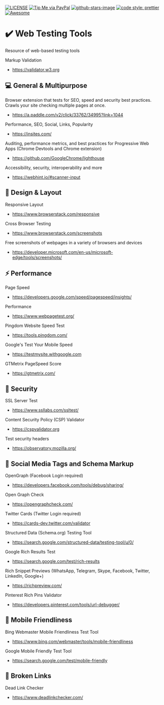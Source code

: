 
[![LICENSE](https://img.shields.io/badge/license-MIT-lightgrey.svg)](https://raw.githubusercontent.com/coliff/web-testing-tools/master/LICENSE)
[![Tip Me via PayPal](https://img.shields.io/badge/PayPal-tip%20me-green.svg?logo=paypal)](https://www.paypal.me/coliff)
[![github-stars-image](https://img.shields.io/github/stars/coliff/awesome-website-testing-tools.svg?label=github%20stars)](https://github.com/coliff/web-testing-tools)
[![code style: prettier](https://img.shields.io/badge/code_style-prettier-ff69b4.svg?style=flat-square)](https://github.com/prettier/prettier)
[![Awesome](https://awesome.re/badge-flat.svg)](https://awesome.re)

# ✔️ Web Testing Tools

Resource of web-based testing tools

Markup Validation
- https://validator.w3.org


## 💻 General & Multipurpose

Browser extension that tests for SEO, speed and security best practices. Crawls your site checking multiple pages at once.
- https://a.paddle.com/v2/click/33762/34995?link=1044

Performance, SEO, Social, Links, Popularity
- https://insites.com/

Auditing, performance metrics, and best practices for Progressive Web Apps (Chrome Devtools and Chrome extension)
- https://github.com/GoogleChrome/lighthouse

Accessibility, security, interoperability and more
- https://webhint.io/#scanner-input


## 📐 Design & Layout

Responsive Layout
- https://www.browserstack.com/responsive

Cross Browser Testing
- https://www.browserstack.com/screenshots

Free screenshots of webpages in a variety of browsers and devices
- https://developer.microsoft.com/en-us/microsoft-edge/tools/screenshots/


## ⚡ Performance

Page Speed
- https://developers.google.com/speed/pagespeed/insights/

Performance
- https://www.webpagetest.org/

Pingdom Website Speed Test
- https://tools.pingdom.com/

Google's Test Your Mobile Speed
- https://testmysite.withgoogle.com

GTMetrix PageSpeed Score
- https://gtmetrix.com/


## 🔐 Security

SSL Server Test
- https://www.ssllabs.com/ssltest/

Content Security Policy (CSP) Validator
- https://cspvalidator.org

Test security headers
- https://observatory.mozilla.org/


## 🙂 Social Media Tags and Schema Markup

OpenGraph (Facebook Login required)
- https://developers.facebook.com/tools/debug/sharing/

Open Graph Check
- https://opengraphcheck.com/

Twitter Cards (Twitter Login required)
- https://cards-dev.twitter.com/validator

Structured Data (Schema.org) Testing Tool
- https://search.google.com/structured-data/testing-tool/u/0/

Google Rich Results Test
- https://search.google.com/test/rich-results

Rich Snippet Previews (WhatsApp, Telegram, Skype, Facebook, Twitter, LinkedIn, Google+)
- https://richpreview.com/

Pinterest Rich Pins Validator
- https://developers.pinterest.com/tools/url-debugger/


## 📱 Mobile Friendliness

Bing Webmaster Mobile Friendliness Test Tool
- https://www.bing.com/webmaster/tools/mobile-friendliness

Google Mobile Friendly Test Tool
- https://search.google.com/test/mobile-friendly


## 🔗 Broken Links

Dead Link Checker
- https://www.deadlinkchecker.com/

